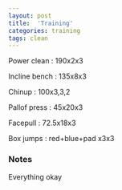 ```yaml
---
layout: post
title:  'Training'
categories: training
tags: clean
---
```


Power clean  :  190x2x3

Incline bench  :  135x8x3

Chinup  :  100x3,3,2

Pallof press  :  45x20x3

Facepull  : 72.5x18x3

Box jumps  :  red+blue+pad x3x3

### Notes

Everything okay
